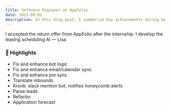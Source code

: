 ```yaml
---
title: Software Engineer at AppFolio
date: 2022-09-01
description: In this blog post, I summarize key achievements during my time at AppFolio as Software Engineer.
---
```


I accepted the return offer from AppFolio after the internship. I develop the leasing scheduling AI — Lisa.

### 🌟 Highlights

- Fix and enhance bot logic
- Fix and enhance email/calendar sync
- Fix and enhance pm sync
- Translate inbounds
- Kronk: slack mention bot, notifies honeycomb alerts
- Parse leads
- Refactor
- Application forecast

